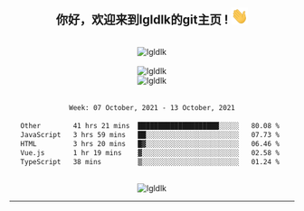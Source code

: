 <div align="center">
<h2> 你好，欢迎来到lgldlk的git主页 ! <img src="https://github.com/lgldlk/lgldlk/blob/main/gifs/Hi.gif" width="30px"></h2>
</div>

<div align="center">
 </br>
 <img src="http://aiitapp.cn:8091/?color=rgba(37,144,118,1)&shadowColor=rgba(12,16,20,1)&fontSize=120&&shadowOffsetX=9&shadowOffsetY=11" height="26px" alt="lgldlk" />
 </br>

   </br>
 <img src="https://github-readme-stats.vercel.app/api?username=lgldlk&show_icons=true&theme=gotham&locale=cn" alt="lgldlk" />
 

</br>

<img  src="http://github-readme-stats.vercel.app/api/top-langs/?username=lgldlk&show_icons=true&theme=gotham&locale=cn&layout=compact" alt="lgldlk"/>  
</br>
</br>

<!--START_SECTION:waka-->
```text
Week: 07 October, 2021 - 13 October, 2021

Other        41 hrs 21 mins  ████████████████████░░░░░   80.08 % 
JavaScript   3 hrs 59 mins   ██░░░░░░░░░░░░░░░░░░░░░░░   07.73 % 
HTML         3 hrs 20 mins   █▓░░░░░░░░░░░░░░░░░░░░░░░   06.46 % 
Vue.js       1 hr 19 mins    ▓░░░░░░░░░░░░░░░░░░░░░░░░   02.58 % 
TypeScript   38 mins         ▒░░░░░░░░░░░░░░░░░░░░░░░░   01.24 % 
```
<!--END_SECTION:waka-->

 </br>
  <img src="https://visitor-badge.glitch.me/badge?page_id=lgldlk" alt="lgldlk" />

---

 

